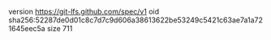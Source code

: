 version https://git-lfs.github.com/spec/v1
oid sha256:52287de0d01c8c7d7c9d606a38613622be53249c5421c63ae7a1a721645eec5a
size 711
